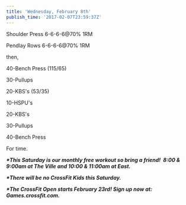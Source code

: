 ```yaml
---
title: 'Wednesday, February 8th'
publish_time: '2017-02-07T23:59:37Z'
---
```


Shoulder Press 6-6-6-6\@70% 1RM

Pendlay Rows 6-6-6-6\@70% 1RM

then,

40-Bench Press (115/65)

30-Pullups

20-KBS's (53/35)

10-HSPU's

20-KBS's

30-Pullups

40-Bench Press

For time.

***\*This Saturday is our monthly free workout so bring a friend!  8:00
& 9:00am at The Ville and 10:00 & 11:00am at East.***

***\*There will be no CrossFit Kids this Saturday.***

***\*The CrossFit Open starts February 23rd! Sign up now at:
Games.crossfit.com.***
